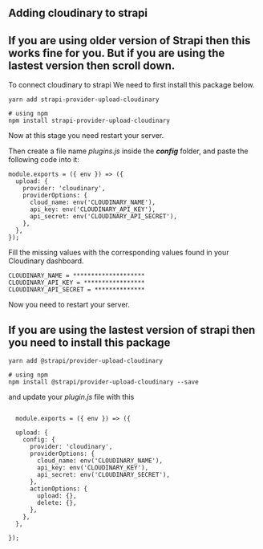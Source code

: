 ## Adding cloudinary to strapi 


## If you are using older version of Strapi then this works fine for you. But if you are using the lastest version then scroll down.

To connect cloudinary to strapi We need to first install this package below.

```
yarn add strapi-provider-upload-cloudinary

# using npm
npm install strapi-provider-upload-cloudinary

```

Now at this stage you need restart your server.

Then create a file name *plugins.js* inside the ***config*** folder, and paste the following code into it:

```
module.exports = ({ env }) => ({
  upload: {
    provider: 'cloudinary',
    providerOptions: {
      cloud_name: env('CLOUDINARY_NAME'),
      api_key: env('CLOUDINARY_API_KEY'),
      api_secret: env('CLOUDINARY_API_SECRET'),
    },
  },    
});

```


Fill the missing values with the corresponding values found in your Cloudinary dashboard.

```
CLOUDINARY_NAME = ********************
CLOUDINARY_API_KEY = *****************
CLOUDINARY_API_SECRET = **************

```

Now you need to restart your server.



## If you are using the lastest version of strapi then you need to install this package

```
yarn add @strapi/provider-upload-cloudinary

# using npm
npm install @strapi/provider-upload-cloudinary --save
```

and update your *plugin.js* file with this 

``` 

  module.exports = ({ env }) => ({
  
  upload: {
    config: {
      provider: 'cloudinary',
      providerOptions: {
        cloud_name: env('CLOUDINARY_NAME'),
        api_key: env('CLOUDINARY_KEY'),
        api_secret: env('CLOUDINARY_SECRET'),
      },
      actionOptions: {
        upload: {},
        delete: {},
      },
    },
  },
  
});

```